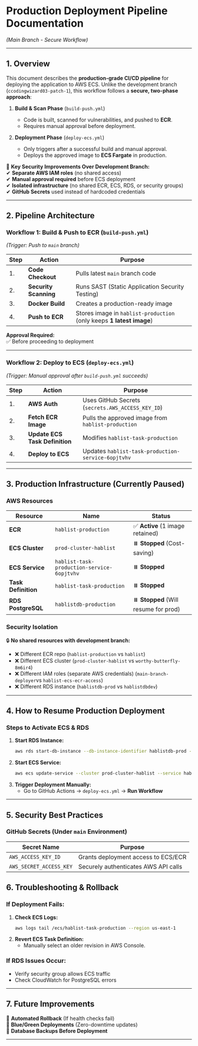 # **Production Deployment Pipeline Documentation**  
*(Main Branch - Secure Workflow)*  

---

## **1. Overview**  
This document describes the **production-grade CI/CD pipeline** for deploying the application to AWS ECS. Unlike the development branch (`ccodingwizard03-patch-1`), this workflow follows a **secure, two-phase approach**:  

1. **Build & Scan Phase** (`build-push.yml`)  
   - Code is built, scanned for vulnerabilities, and pushed to **ECR**.  
   - Requires manual approval before deployment.  

2. **Deployment Phase** (`deploy-ecs.yml`)  
   - Only triggers after a successful build and manual approval.  
   - Deploys the approved image to **ECS Fargate** in production.  

🔹 **Key Security Improvements Over Development Branch:**  
✔ **Separate AWS IAM roles** (no shared access)  
✔ **Manual approval required** before ECS deployment  
✔ **Isolated infrastructure** (no shared ECR, ECS, RDS, or security groups)  
✔ **GitHub Secrets** used instead of hardcoded credentials  

---

## **2. Pipeline Architecture**  

### **Workflow 1: Build & Push to ECR (`build-push.yml`)**  
*(Trigger: Push to `main` branch)*  

| Step | Action | Purpose |
|------|--------|---------|
| 1. | **Code Checkout** | Pulls latest `main` branch code |
| 2. | **Security Scanning** | Runs SAST (Static Application Security Testing) |
| 3. | **Docker Build** | Creates a production-ready image |
| 4. | **Push to ECR** | Stores image in `hablist-production` (only keeps **1 latest image**) |  

**Approval Required:**  
✅ Before proceeding to deployment  

---

### **Workflow 2: Deploy to ECS (`deploy-ecs.yml`)**  
*(Trigger: Manual approval after `build-push.yml` succeeds)*  

| Step | Action | Purpose |
|------|--------|---------|
| 1. | **AWS Auth** | Uses GitHub Secrets (`secrets.AWS_ACCESS_KEY_ID`) |
| 2. | **Fetch ECR Image** | Pulls the approved image from `hablist-production` |
| 3. | **Update ECS Task Definition** | Modifies `hablist-task-production` |
| 4. | **Deploy to ECS** | Updates `hablist-task-production-service-6opjtvhv` |

---

## **3. Production Infrastructure (Currently Paused)**  

### **AWS Resources**  
| Resource | Name | Status |
|----------|------|--------|
| **ECR** | `hablist-production` | ✅ **Active** (1 image retained) |
| **ECS Cluster** | `prod-cluster-hablist` | ⏸️ **Stopped** (Cost-saving) |
| **ECS Service** | `hablist-task-production-service-6opjtvhv` | ⏸️ **Stopped** |
| **Task Definition** | `hablist-task-production` | ⏸️ **Stopped** |
| **RDS PostgreSQL** | `hablistdb-production` | ⏸️ **Stopped** (Will resume for prod) |

### **Security Isolation**  
🔒 **No shared resources with development branch:**  
- ❌ Different ECR repo (`hablist-production` vs `hablist`)  
- ❌ Different ECS cluster (`prod-cluster-hablist` vs `worthy-butterfly-8m6ir4`)  
- ❌ Different IAM roles (separate AWS credentials)  (`main-branch-deployer`vs `hablist-ecs-ecr-access`)
- ❌ Different RDS instance (`hablistdb-prod` vs `hablistdbdev`)  

---

## **4. How to Resume Production Deployment**  

### **Steps to Activate ECS & RDS**  
1. **Start RDS Instance:**  
   ```bash
   aws rds start-db-instance --db-instance-identifier hablistdb-prod --region us-east-1
   ```
2. **Start ECS Service:**  
   ```bash
   aws ecs update-service --cluster prod-cluster-hablist --service hablist-task-production-service-6opjtvhv --desired-count 1 --region us-east-1
   ```
3. **Trigger Deployment Manually:**  
   - Go to GitHub Actions → `deploy-ecs.yml` → **Run Workflow**  

---

## **5. Security Best Practices**  

### **GitHub Secrets (Under `main` Environment)**  
| Secret Name | Purpose |
|-------------|---------|
| `AWS_ACCESS_KEY_ID` | Grants deployment access to ECS/ECR |
| `AWS_SECRET_ACCESS_KEY` | Securely authenticates AWS API calls |



## **6. Troubleshooting & Rollback**  

### **If Deployment Fails:**  
1. **Check ECS Logs:**  
   ```bash
   aws logs tail /ecs/hablist-task-production --region us-east-1
   ```
2. **Revert ECS Task Definition:**  
   - Manually select an older revision in AWS Console.  

### **If RDS Issues Occur:**  
- Verify security group allows ECS traffic  
- Check CloudWatch for PostgreSQL errors  

---

## **7. Future Improvements**  
🔹 **Automated Rollback** (If health checks fail)  
🔹 **Blue/Green Deployments** (Zero-downtime updates)  
🔹 **Database Backups Before Deployment**  

---

